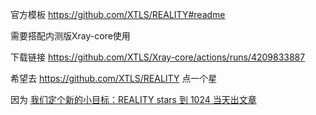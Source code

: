 官方模板 https://github.com/XTLS/REALITY#readme

需要搭配内测版Xray-core使用

下载链接 https://github.com/XTLS/Xray-core/actions/runs/4209833887

希望去 https://github.com/XTLS/REALITY 点一个星

因为 [我们定个新的小目标：REALITY stars 到 1024 当天出文章](https://github.com/XTLS/Xray-core/issues/1679#issuecomment-1436520973)
